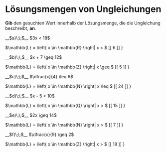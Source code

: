 <!--
version:  0.0.1

language: de

@style
input {
    text-align: center;
}

.flex-container {
    display: flex;
    flex-wrap: wrap;
    align-items: stretch;
    gap: 20px;
}

.flex-child {
    flex: 1;
    min-width: 350px;
    margin-right: 20px;
}

@media (max-width: 400px) {
    .flex-child {
        flex: 100%;
        margin-right: 0;
    }
}
@end

formula: \carry   \textcolor{red}{\scriptsize #1}
formula: \digit   \rlap{\carry{#1}}\phantom{#2}#2
formula: \permil  \text{‰}


import: https://raw.githubusercontent.com/LiaTemplates/Tikz-Jax/main/README.md

script: https://cdn.jsdelivr.net/gh/LiaTemplates/Tikz-Jax@main/dist/index.js

import: https://raw.githubusercontent.com/liaTemplates/algebrite/master/README.md

import: https://raw.githubusercontent.com/LiaTemplates/GGBScript/refs/heads/main/README.md



tags: Ungleichungen, Bruchrechnung, Mengen, sehr leicht, niedrig, Angeben

comment: Die Lösungsmenge braucht noch einen Wert, findest du diesen?

author: Martin Lommatzsch

-->




# Lösungsmengen von Ungleichungen





**Gib** den gesuchten Wert innerhalb der Lösungsmenge, die die Ungleichung beschreibt, **an**.


<section class="flex-container">

<div class="flex-child">
__$a)\;\;$__ $3x < 18$ 

<!-- data-solution-button="5"-->
$\mathbb{L} = \left\{ x \in \mathbb{R} \right| x < $   [[  6  ]]   $\left.   \right\}$
</div>

<div class="flex-child">
__$b)\;\;$__  $x + 7 \geq 12$ 

<!-- data-solution-button="5"-->
$\mathbb{L} = \left\{ x \in \mathbb{Z} \right| x \geq $   [[  5  ]]   $\left.   \right\}$
</div>

<div class="flex-child">
__$c)\;\;$__  $\dfrac{x}{4} \leq 6$ 

<!-- data-solution-button="5"-->
$\mathbb{L} = \left\{ x \in \mathbb{N} \right| x \leq $   [[  24  ]]   $\left.   \right\}$
</div>

<div class="flex-child">
__$d)\;\;$__  $x - 5 > 10$ 

<!-- data-solution-button="5"-->
$\mathbb{L} = \left\{ x \in \mathbb{Q} \right| x > $   [[  15  ]]   $\left.   \right\}$
</div>

<div class="flex-child">
__$e)\;\;$__  $2x \geq 14$ 

<!-- data-solution-button="5"-->
$\mathbb{L} = \left\{ x \in \mathbb{N} \right| x > $   [[  7  ]]   $\left.   \right\}$
</div>

<div class="flex-child">
__$f)\;\;$__  $\dfrac{x}{9} \geq 2$ 

<!-- data-solution-button="5"-->
$\mathbb{L} = \left\{ x \in \mathbb{Z} \right| x > $   [[  18  ]]   $\left.   \right\}$
</div>

</section>










